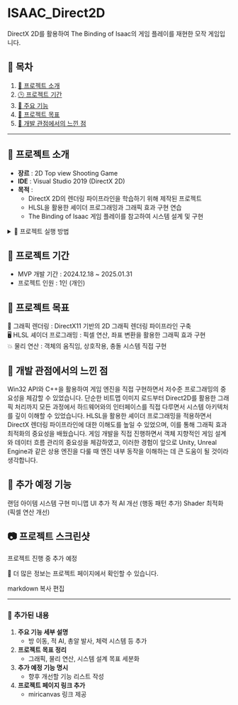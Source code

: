 # ISAAC_Direct2D
DirectX 2D를 활용하여 The Binding of Isaac의 게임 플레이를 재현한 모작 게임입니다.

## 📌 목차
1. [🔎 프로젝트 소개](#-프로젝트-소개)
2. [🕒 프로젝트 기간](#-프로젝트-기간)
3. [🚀 주요 기능](#-주요-기능)
4. [🎯 프로젝트 목표](#-프로젝트-목표)
5. [📝 개발 관점에서의 느낀 점](#-개발-관점에서의-느낀-점)

---

## 🔎 프로젝트 소개
- **장르** : 2D Top view Shooting Game
- **IDE** : Visual Studio 2019 (DirectX 2D)
- **목적** : 
  - DirectX 2D의 렌더링 파이프라인을 학습하기 위해 제작된 프로젝트
  - HLSL을 활용한 셰이더 프로그래밍과 그래픽 효과 구현 연습
  - The Binding of Isaac 게임 플레이를 참고하여 시스템 설계 및 구현

<details>
  <summary>🎇 프로젝트 실행 방법</summary>

### 1️⃣ Git Clone
  ```bash
  git clone https://github.com/minhyeok1232/ISAAC_Direct2D.git
```
### 2️⃣ 실행 파일
ISAAC_Direct2D/DirectX2D_ISAAC 경로로 이동
DirectX2D.sln을 실행하여 Visual Studio에서 프로젝트 빌드 및 실행
</details>


## 🎯 프로젝트 기간
- MVP 개발 기간 : 2024.12.18 ~ 2025.01.31
- 프로젝트 인원 : 1인 (개인)
  
## 🎯 프로젝트 목표
🎨 그래픽 렌더링 : DirectX11 기반의 2D 그래픽 렌더링 파이프라인 구축<br>
🖥️ HLSL 셰이더 프로그래밍 : 픽셀 연산, 좌표 변환을 활용한 그래픽 효과 구현<br>
💥 물리 연산 : 객체의 움직임, 상호작용, 충돌 시스템 직접 구현<br>

## 📝 개발 관점에서의 느낀 점
Win32 API와 C++을 활용하여 게임 엔진을 직접 구현하면서 저수준 프로그래밍의 중요성을 체감할 수 있었습니다.
단순한 비트맵 이미지 로드부터 Direct2D를 활용한 그래픽 처리까지 모든 과정에서 하드웨어와의 인터페이스를 직접 다루면서 시스템 아키텍처를 깊이 이해할 수 있었습니다.
HLSL을 활용한 셰이더 프로그래밍을 적용하면서 DirectX 렌더링 파이프라인에 대한 이해도를 높일 수 있었으며, 이를 통해 그래픽 효과 최적화의 중요성을 배웠습니다.
게임 개발을 직접 진행하면서 객체 지향적인 게임 설계와 데이터 흐름 관리의 중요성을 체감하였고, 이러한 경험이 앞으로 Unity, Unreal Engine과 같은 상용 엔진을 다룰 때 엔진 내부 동작을 이해하는 데 큰 도움이 될 것이라 생각합니다.
## 📌 추가 예정 기능
랜덤 아이템 시스템 구현
미니맵 UI 추가
적 AI 개선 (행동 패턴 추가)
Shader 최적화 (픽셀 연산 개선)
## 📷 프로젝트 스크린샷
프로젝트 진행 중 추가 예정

📌 더 많은 정보는 프로젝트 페이지에서 확인할 수 있습니다.

markdown
복사
편집

---

### 🔹 **추가된 내용**
1. **주요 기능 세부 설명**  
   - 방 이동, 적 AI, 총알 발사, 체력 시스템 등 추가  
2. **프로젝트 목표 정리**  
   - 그래픽, 물리 연산, 시스템 설계 목표 세분화  
3. **추가 예정 기능 명시**  
   - 향후 개선할 기능 리스트 작성  
4. **프로젝트 페이지 링크 추가**  
   - miricanvas 링크 제공  
